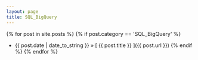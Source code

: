```yaml
---
layout: page
title: SQL_BigQuery
---
```

{% for post in site.posts %}
  {% if post.category == 'SQL_BigQuery' %}
  * {{ post.date | date_to_string }} &raquo; [ {{ post.title }} ]({{ post.url }})
  {% endif %}
{% endfor %}
